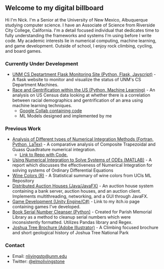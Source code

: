 ## Welcome to my digital billboard

Hi I'm Nick. I'm a Senior at the University of New Mexico, Albuquerque studying computer science. I have an Associate of Science from Riverside City College, California. 
I'm a detail focused individual that dedicates time to fully understanding the frameworks and systems I'm using before I write code. My academic interests lie in numerical computing, machine learning, and game development.
Outside of school, I enjoy rock climbing, cycling, and board games. 

### Currently Under Development
* [UNM CS Deptartment Flask Monitoring Site (Python, Flask, Javscript)](https://github.com/nicholaslivingstone/unmcs-monitoring) - A flask website to monitor and visualize the status of UNM's CS Department Machines.
* [Race and Gentrification within the US (Python, Machine Learning)](https://nicholaslivingstone.github.io/files/Gentrification_Analysis.pdf) - An analysis on US Census data looking at whether there is a correlation between racial demographics and gentrification of an area using machine learning techniques. 
    * [Google Collab containing code](https://colab.research.google.com/drive/1DscZSE1RLAhDQOPyrwwnQbVAi7OKuSHS?usp=sharing)
    * ML Models designed and implemented by me 

### Previous Work
* [Analysis of Different types of Numerical Integration Methods (Fortran, Python, LaTex)](https://github.com/nicholaslivingstone/CS471-HW3/blob/master/report/hw3%20report.pdf) - A comparative analysis of Composite Trapezoidal and Guass Quadtrature numerical integration. 
    * [Link to Repo with Code.](https://github.com/nicholaslivingstone/CS471-HW3) 
* [Using Numerical Integration to Solve Systems of ODEs (MATLAB)](https://nicholaslivingstone.github.io/files/Integration_SystemsODEs.pdf) - A report which discusses the effectiveness of Numerical Integration for solving systems of Ordinary Differential Equations
* [Wine Colors (R)](https://nicholaslivingstone.github.io/files/Wine_Colors_Stats.pdf) - A Statistical summary of wine colors from UCIs ML Repository 
* [Distributed Auction Houses (Java/JavaFX)](https://github.com/nicholaslivingstone/CS351-Distributed-Auction) - An auction house system containing a bank server, auction houses, and an auction client. Implements multithreading, networking, and a GUI through JavaFX.
* [Game Development (Unity Engine/C#)](https://nlivingstone.itch.io/) - Link to my itch.io page containing games I've developed.
* [Book Serial Number Cleanser (Python)]() - Created for Parish Memorial Library as a method to cleanup serial numbers which were inconsistently formatted. Utilizes Pandas library and Regex. 
* [Joshua Tree Brochure (Adobe Illustrator)](https://nicholaslivingstone.github.io/files/JTree_Brochure.pdf) - A Climbing focused brochure and short geological history of Joshua Tree National Park

### Contact
* Email: nlivingsto@unm.edu
* Twitter: [@elmolivingstone](https://twitter.com/elmolivingstone)